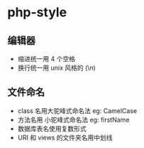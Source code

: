 # php-style

## 编辑器
* 缩进统一用 4 个空格
* 换行统一用 unix 风格的 (\n)

## 文件命名
* class 名用大驼峰式命名法 eg: CamelCase
* 方法名用 小驼峰式命名法 eg: firstName
* 数据库表名使用复数形式
* URI 和 views 的文件夹名用中划线
